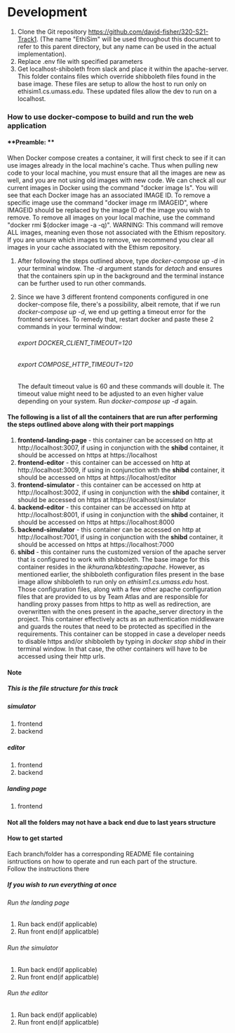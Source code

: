 # Development

1. Clone the Git repository https://github.com/david-fisher/320-S21-Track1. (The name "EthiSim" will be used  throughout this document to refer to this parent directory, but any name can be used in the  actual implementation).
2. Replace .env file with specified parameters
3. Get localhost-shiboleth from slack and place it within the apache-server. This folder contains files which override shibboleth files found in the base image. These files are setup to allow the host to run only on ethisim1.cs.umass.edu.  These updated files allow the dev to run on a localhost.


### How to use docker-compose to build and run the web application

#### **Preamble: ** 

When Docker compose creates a container, it will first check to see if it can use images already in the local machine's cache. Thus when pulling new code to your local machine, you must ensure that all the images are new as well, and you are not using old images with new code. We can check all our current images in Docker using the command "docker image ls". You will see that each Docker image has an associated IMAGE ID. To remove a specific image use the command "docker image rm IMAGEID", where IMAGEID should be replaced by the image ID of the image you wish to remove. To remove all images on your local machine, use the command "docker rmi $(docker image -a -q)". WARNING: This command will remove ALL images, meaning even those not associated with the Ethism repository. If you are unsure which images to remove, we recommend you clear all images in your cache associated with the Ethism repository.

1. After following the steps outlined above, type _docker-compose up -d_ in your terminal window. The _-d_ argument stands for _detach_ and ensures that the containers spin up in the background and the terminal instance can be further used to run other commands.
2. Since we have 3 different frontend components configured in one docker-compose file, there's a possibility, albeit remote, that if we run _docker-compose up -d_, we end up getting a timeout error for the frontend services. To remedy that, restart docker and paste these 2 commands in your terminal window:
      ###### _export DOCKER_CLIENT_TIMEOUT=120_
      ###### _export COMPOSE_HTTP_TIMEOUT=120_

      The default timeout value is 60 and these commands will double it. The timeout value might need to be adjusted to an even higher value depending on your system. 
      Run _docker-compose up -d_ again.

#### The following is a list of all the containers that are run after performing the steps outlined above along with their port mappings

1. **frontend-landing-page** - this container can be accessed on http at http://localhost:3007, if using in conjunction with the **shibd** container, it should be accessed on https at https://localhost
2. **frontend-editor** - this container can be accessed on http at http://localhost:3009, if using in conjunction with the **shibd** container, it should be accessed on https at https://localhost/editor
3. **frontend-simulator** - this container can be accessed on http at http://localhost:3002, if using in conjunction with the **shibd** container, it should be accessed on https at https://localhost/simulator
4. **backend-editor** - this container can be accessed on http at http://localhost:8001, if using in conjunction with the **shibd** container, it should be accessed on https at https://localhost:8000
5. **backend-simulator** - this container can be accessed on http at http://localhost:7001, if using in conjunction with the **shibd** container, it should be accessed on https at https://localhost:7000
6. **shibd** - this container runs the customized version of the apache server that is configured to work with shibboleth. The base image for this container resides in the _ikhurana/kbtesting:apache_. However, as mentioned earlier, the shibboleth configuration files present in the base image allow shibboleth to run only on _ethisim1.cs.umass.edu_ host. Those configuration files, along with a few other apache configuration files that are provided to us by Team Atlas and are responsible for handling proxy passes from https to http as well as redirection, are overwritten with the ones present in the apache_server directory in the project. This container effectively acts as an authentication middleware and guards the routes that need to be protected as specified in the requirements. This container can be stopped in case a developer needs to disable https and/or shibboleth by typing in _docker stop shibd_ in their terminal window. In that case, the other containers will have to be accessed using their http urls. 

#### Note
##### This is the file structure for this track

##### simulator
1. frontend
2. backend
##### editor
1. frontend
2. backend
##### landing page
1. frontend

#### Not all the folders may not have a back end due to last years structure

#### How to get started
Each branch/folder has a corresponding README file containing isntructions on how to
operate and run each part of the structure. <br />
Follow the instructions there


##### If you wish to run everything at once
###### Run the landing page
1. Run back end(if applicable)
2. Run front end(if applicatble)

###### Run the simulator
1. Run back end(if applicable)
2. Run front end(if applicatble)

###### Run the editor
1. Run back end(if applicable)
2. Run front end(if applicatble)

